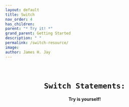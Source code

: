 ```yaml
---
layout: default
title: Switch 
nav_order: 4
has_children:  
parent: "* Try it! *"
grand_parent: Getting Started
description: " "
permalink: /switch-resource/
image: 
author: James H. Jay
---
```


<br>
<h1><center><code>Switch Statements:</code><br></center></h1>
<h4><center>Try is yourself! </center></h4><br>
<script src="https://gist.github.com/jameshjay/526e8f79e9b82de76d16d7d120b830ce.js"></script>